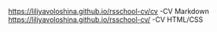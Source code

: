 https://liliyavoloshina.github.io/rsschool-cv/cv -CV Markdown </br>
https://liliyavoloshina.github.io/rsschool-cv/ -CV HTML/CSS
